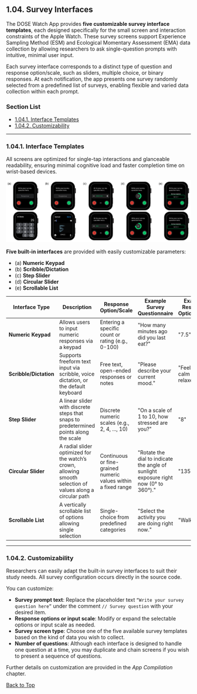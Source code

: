 
## 1.04. Survey Interfaces

The DOSE Watch App provides **five customizable survey interface templates**, each designed specifically for the small screen and interaction constraints of the Apple Watch. These survey screens support Experience Sampling Method (ESM) and Ecological Momentary Assessment (EMA) data collection by allowing researchers to ask single-question prompts with intuitive, minimal user input. 

Each survey interface corresponds to a distinct type of question and response option/scale, such as sliders, multiple choice, or binary responses. At each notification, the app presents one survey randomly selected from a predefined list of surveys, enabling flexible and varied data collection within each prompt.

### Section List

- [1.04.1. Interface Templates](#1041-interface-templates)
- [1.04.2. Customizability](#1042-customizability)

---

### 1.04.1. Interface Templates

All screens are optimized for single-tap interactions and glanceable readability, ensuring minimal cognitive load and faster completion time on wrist-based devices. 

![Survey Interfaces](https://raw.githubusercontent.com/iansulin/umich_dose/main/Assets/Survey%20Interfaces.png "Survey Interfaces")

**Five built-in interfaces** are provided with easily customizable parameters: 
* (a) **Numeric Keypad**
* (b) **Scribble/Dictation**
* (c) **Step Slider**
* (d) **Circular Slider**
* (e) **Scrollable List**




| Interface Type | Description | Response Option/Scale | Example Survey Questionnaire | Example Response Option/Scale |
|-|-|-|-|-|
| **Numeric Keypad** | Allows users to input numeric responses via a keypad	| Entering a specific count or rating (e.g., 0-100) | "How many minutes ago did you last eat?" | "7.5" |
| **Scribble/Dictation** | Supports freeform text input via scribble, voice dictation, or the default keyboard | Free text, open-ended responses or notes | "Please describe your current mood." | "Feeling calm and relaxed." |
| **Step Slider** | A linear slider with discrete steps that snaps to predetermined points along the scale | Discrete numeric scales (e.g., 2, 4, ..., 10)| "On a scale of 1 to 10, how stressed are you?" | "8" |
| **Circular Slider** | A radial slider optimized for the watch’s crown, allowing smooth selection of values along a circular path | Continuous or fine-grained numeric values within a fixed range | "Rotate the dial to indicate the angle of sunlight exposure right now (0° to 360°)." | "135" |
| **Scrollable List** | A vertically scrollable list of options allowing single selection | Single-choice from predefined categories | "Select the activity you are doing right now." | "Walking" |

---

### 1.04.2. Customizability 

Researchers can easily adapt the built-in survey interfaces to suit their study needs. All survey configuration occurs directly in the source code.

You can customize:

- **Survey prompt text**: Replace the placeholder text `“Write your survey question here”` under the comment `// Survey question` with your desired item.
- **Response options or input scale**: Modify or expand the selectable options or input scale as needed.
- **Survey screen type**: Choose one of the five available survey templates based on the kind of data you wish to collect.
- **Number of questions**: Although each interface is designed to handle one question at a time, you may duplicate and chain screens if you wish to present a sequence of questions.

Further details on customization are provided in the _App Compilation_ chapter.







[Back to Top](#top)






